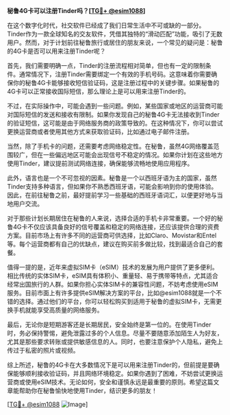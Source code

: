 **秘鲁4G卡可以注册Tinder吗？[[TG💪+ @esim1088](https://t.me/s/esim1088)]**

在这个数字化时代，社交软件已经成了我们日常生活中不可或缺的一部分。Tinder作为一款全球知名的交友软件，凭借其独特的“滑动匹配”功能，吸引了无数用户。然而，对于计划前往秘鲁旅行或居住的朋友来说，一个常见的疑问是：秘鲁的4G卡是否可以用来注册Tinder呢？

首先，我们需要明确一点，Tinder的注册流程相对简单，但也有一定的限制条件。通常情况下，注册Tinder需要绑定一个有效的手机号码。这意味着你需要确保你的秘鲁4G卡能够接收短信验证码，这是注册过程中的关键步骤。如果秘鲁的4G卡可以正常接收国际短信，那么理论上是可以用来注册Tinder的。

不过，在实际操作中，可能会遇到一些问题。例如，某些国家或地区的运营商可能对国际短信的发送和接收有限制。如果你发现自己的秘鲁4G卡无法接收到Tinder的验证短信，这可能是由于网络服务商的政策导致的。在这种情况下，你可以尝试更换运营商或者使用其他方式来获取验证码，比如通过电子邮件注册。

当然，除了手机卡的问题，还需要考虑网络稳定性。在秘鲁，虽然4G网络覆盖范围较广，但在一些偏远地区可能会出现信号不稳定的情况。如果你计划在这些地方使用Tinder，建议提前测试网络连接，确保能够流畅地使用应用程序。

此外，语言也是一个不可忽视的因素。秘鲁是一个以西班牙语为主的国家，虽然Tinder支持多种语言，但如果你不熟悉西班牙语，可能会影响到你的使用体验。因此，在前往秘鲁之前，最好提前学习一些基础的西班牙语词汇，以便更好地与当地用户交流。

对于那些计划长期居住在秘鲁的人来说，选择合适的手机卡非常重要。一个好的秘鲁4G卡不仅应该具备良好的信号覆盖和稳定的网络连接，还应该提供合理的资费方案。目前市场上有许多不同的运营商可供选择，比如Claro、Movistar和Entel等。每个运营商都有自己的优缺点，建议在购买前多做比较，找到最适合自己的套餐。

值得一提的是，近年来虚拟SIM卡（eSIM）技术的发展为用户提供了更多便利。相比传统的实体SIM卡，eSIM具有体积小、重量轻、易于携带等特点，尤其适合经常出国旅行的人群。如果你担心实体SIM卡的兼容性问题，不妨考虑使用eSIM服务。目前市面上有许多提供eSIM解决方案的平台，比如@esim1088就是一个不错的选择。通过他们的平台，你可以轻松购买到适用于秘鲁的虚拟SIM卡，无需更换手机就能享受高质量的网络服务。

最后，无论你是短期游客还是长期居民，安全始终是第一位的。在使用Tinder时，务必保持警惕，避免泄露过多的个人信息。尽量不要随意添加陌生人为好友，尤其是那些要求转账或提供敏感信息的人。同时，也要注意保护个人隐私，避免上传过于私密的照片或视频。

综上所述，秘鲁的4G卡在大多数情况下是可以用来注册Tinder的，但前提是要确保能够顺利接收验证码，并且网络环境稳定。如果你遇到了困难，不妨尝试更换运营商或使用eSIM技术。无论如何，安全和谨慎永远是最重要的原则。希望这篇文章能帮助你在秘鲁愉快地使用Tinder，结识更多的朋友！

[[TG💪+ @esim1088](https://t.me/s/esim1088) ![Image](https://i.postimg.cc/4NQfJmqS/Snipaste-2025-05-13-00-14-12.png)]